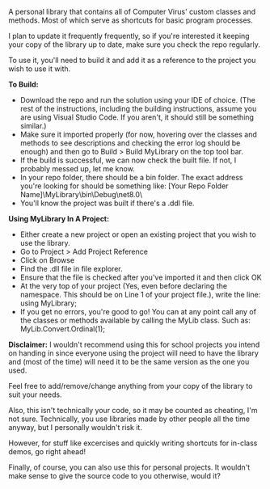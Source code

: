 A personal library that contains all of Computer Virus' custom classes and methods. Most of which serve as shortcuts for basic program processes.

I plan to update it frequently frequently, so if you're interested it keeping your copy of the library up to date, make sure you check the repo regularly.

To use it, you'll need to build it and add it as a reference to the project you wish to use it with.

**To Build:**
- Download the repo and run the solution using your IDE of choice. (The rest of the instructions, including the building instructions, assume you are using Visual Studio Code. If you aren't, it should still be something similar.)
- Make sure it imported properly (for now, hovering over the classes and methods to see descriptions and checking the error log should be enough) and then go to Build > Build MyLibrary on the top tool bar.
- If the build is successful, we can now check the built file. If not, I probably messed up, let me know.
- In your repo folder, there should be a bin folder. The exact address you're looking for should be something like: [Your Repo Folder Name]\MyLibrary\bin\Debug\net8.0\
- You'll know the project was built if there's a .ddl file.

**Using MyLibrary In A Project:**
- Either create a new project or open an existing project that you wish to use the library.
- Go to Project > Add Project Reference
- Click on Browse
- Find the .dll file in file explorer.
- Ensure that the file is checked after you've imported it and then click OK
- At the very top of your project (Yes, even before declaring the namespace. This should be on Line 1 of your project file.), write the line: using MyLibrary;
- If you get no errors, you're good to go! You can at any point call any of the classes or methods available by calling the MyLib class. Such as: MyLib.Convert.Ordinal(1);

**Disclaimer:**
I wouldn't recommend using this for school projects you intend on handing in since everyone using the project will need to have the library and (most of the time) will need it to be the same version as the one you used.

Feel free to add/remove/change anything from your copy of the library to suit your needs.

Also, this isn't technically your code, so it may be counted as cheating, I'm not sure. Technically, you use libraries made by other people all the time anyway, but I personally wouldn't risk it.

However, for stuff like excercises and quickly writing shortcuts for in-class demos, go right ahead!

Finally, of course, you can also use this for personal projects. It wouldn't make sense to give the source code to you otherwise, would it?